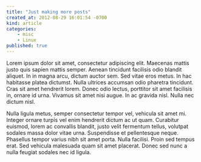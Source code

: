 ```yaml
---
title: "Just making more posts"
created_at: 2012-08-29 16:01:54 -0700
kind: article
categories:
    - misc
    - Linux
published: true
---
```


Lorem ipsum dolor sit amet, consectetur adipiscing elit. Maecenas mattis justo quis sapien mattis semper. Aenean tincidunt facilisis odio blandit aliquet. In in magna arcu, dictum auctor sem. Sed vitae eros metus. In hac habitasse platea dictumst. Nulla ultrices accumsan odio pharetra tincidunt. Cras sit amet hendrerit lorem. Donec odio lectus, porttitor sit amet facilisis in, ornare id urna. Vivamus sit amet nisi augue. In ac gravida nisl. Nulla nec dictum nisl.

<!-- more -->

Nulla ligula metus, semper consectetur tempor vel, vehicula sit amet mi. Integer ornare turpis vel enim hendrerit dictum ac ut quam. Curabitur euismod, lorem ac convallis blandit, justo velit fermentum tellus, volutpat sodales massa dolor vitae urna. Suspendisse et pellentesque neque. Phasellus tempor varius nibh sit amet porta. Nulla facilisi. Proin sed tempus erat. Sed vehicula malesuada quam sit amet placerat. Donec sed nunc a nulla feugiat sodales nec id ligula.
